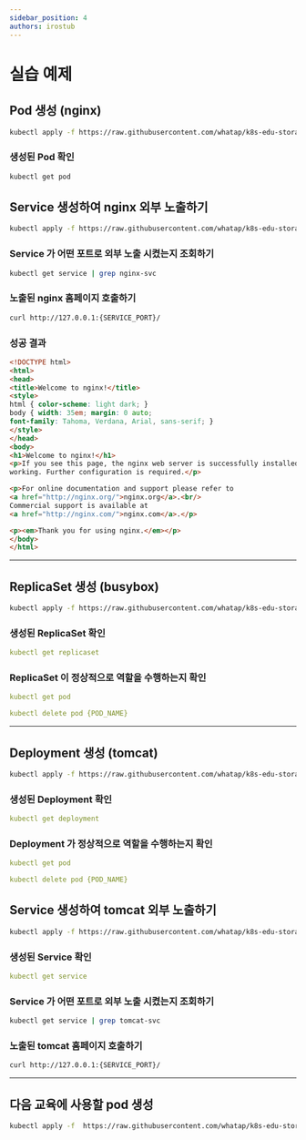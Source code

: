 ```yaml
---
sidebar_position: 4
authors: irostub
---
```


# 실습 예제

## Pod 생성 (nginx)

```bash
kubectl apply -f https://raw.githubusercontent.com/whatap/k8s-edu-storage/master/k8s-object/nginx-pod.yaml
```

### 생성된 Pod 확인

```bash
kubectl get pod
```

## Service 생성하여 nginx 외부 노출하기

```bash
kubectl apply -f https://raw.githubusercontent.com/whatap/k8s-edu-storage/master/k8s-object/nginx-service.yaml
```

### Service 가 어떤 포트로 외부 노출 시켰는지 조회하기

```bash
kubectl get service | grep nginx-svc
```

### 노출된 nginx 홈페이지 호출하기

```bash
curl http://127.0.0.1:{SERVICE_PORT}/
```

### 성공 결과

```html
<!DOCTYPE html>
<html>
<head>
<title>Welcome to nginx!</title>
<style>
html { color-scheme: light dark; }
body { width: 35em; margin: 0 auto;
font-family: Tahoma, Verdana, Arial, sans-serif; }
</style>
</head>
<body>
<h1>Welcome to nginx!</h1>
<p>If you see this page, the nginx web server is successfully installed and
working. Further configuration is required.</p>

<p>For online documentation and support please refer to
<a href="http://nginx.org/">nginx.org</a>.<br/>
Commercial support is available at
<a href="http://nginx.com/">nginx.com</a>.</p>

<p><em>Thank you for using nginx.</em></p>
</body>
</html>
```
---
## ReplicaSet 생성 (busybox)

```bash
kubectl apply -f https://raw.githubusercontent.com/whatap/k8s-edu-storage/master/k8s-object/busybox-replicaset.yaml
```

### 생성된 ReplicaSet 확인

```yaml
kubectl get replicaset
```

### ReplicaSet 이 정상적으로 역할을 수행하는지 확인

```yaml
kubectl get pod
```

```yaml
kubectl delete pod {POD_NAME}
```
---
## Deployment 생성 (tomcat)

```bash
kubectl apply -f https://raw.githubusercontent.com/whatap/k8s-edu-storage/master/k8s-object/tomcat-deployment.yaml
```

### 생성된 Deployment 확인

```yaml
kubectl get deployment
```

### Deployment 가 정상적으로 역할을 수행하는지 확인

```yaml
kubectl get pod
```

```yaml
kubectl delete pod {POD_NAME}
```

## Service 생성하여 tomcat 외부 노출하기

```bash
kubectl apply -f https://raw.githubusercontent.com/whatap/k8s-edu-storage/master/k8s-object/tomcat-service.yaml
```

### 생성된 Service 확인

```yaml
kubectl get service
```

### Service 가 어떤 포트로 외부 노출 시켰는지 조회하기

```bash
kubectl get service | grep tomcat-svc
```

### 노출된 tomcat 홈페이지 호출하기

```bash
curl http://127.0.0.1:{SERVICE_PORT}/
```
---
## 다음 교육에 사용할 pod 생성

```bash
kubectl apply -f  https://raw.githubusercontent.com/whatap/k8s-edu-storage/master/k8s-object/not-busy-yet-pod.yaml
```